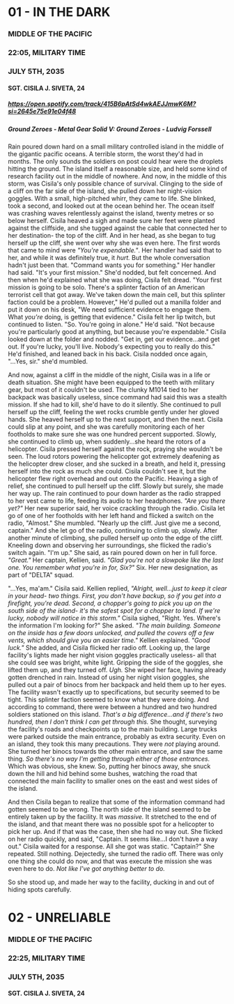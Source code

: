 # 01 - IN THE DARK
### MIDDLE OF THE PACIFIC
### 22:05, MILITARY TIME
### JULY 5TH, 2035
#### SGT. CISILA J. SIVETA, 24
##### https://open.spotify.com/track/415B6pAtSd4wkAEJJmwK6M?si=2645e75e91e04f48
##### Ground Zeroes - Metal Gear Solid V: Ground Zeroes - Ludvig Forssell


Rain poured down hard on a small military controlled island in the middle of the gigantic pacific oceans. A terrible storm, the worst they'd had in months. The only sounds the soldiers on post could hear were the droplets hitting the ground. The island itself a reasonable size, and held some kind of research facility out in the middle of nowhere. And now, in the middle of this storm, was Cisila's only possible chance of survival. Clinging to the side of a cliff on the far side of the island, she pulled down her night-vision goggles. With a small, high-pitched whirr, they came to life. She blinked, took a second, and looked out at the ocean behind her. The ocean itself was crashing waves relentlessly against the island, twenty metres or so below herself. Cisila heaved a sigh and made sure her feet were planted against the cliffside, and she tugged against the cable that connected her to her destination- the top of the cliff. And in her head, as she began to tug herself up the cliff, she went over why she was even here. The first words that came to mind were *"You're expendable."*. Her handler had said that to her, and while it was definitely true, it *hurt.* But the whole conversation hadn't just been that. "Command wants you for something." Her handler had said. "It's your first mission." She'd nodded, but felt concerned. And then when he'd explained what she was doing, Cisila felt dread. "Your first mission is going to be solo. There's a splinter faction of an American terrorist cell that got away. We've taken down the main cell, but this splinter faction could be a problem. However," He'd pulled out a manilla folder and put it down on his desk, "We need sufficient evidence to engage them. What *you're* doing, is getting that evidence." Cisila felt her lip twitch, but continued to listen. "So. You're going in alone." He'd said. "Not because you're particularly good at anything, but because you're expendable." Cisila looked down at the folder and nodded. "Get in, get our evidence...and get out. If you're lucky, you'll live. Nobody's expecting you to really do this." He'd finished, and leaned back in his back. Cisila nodded once again, "...Yes, sir." she'd mumbled.

And now, against a cliff in the middle of the night, Cisila was in a life or death situation. She might have been equipped to the teeth with military gear, but most of it couldn't be used. The clunky M1014 tied to her backpack was basically useless, since command had said this was a stealth mission. If she had to kill, she'd have to do it silently. She continued to pull herself up the cliff, feeling the wet rocks crumble gently under her gloved hands. She heaved herself up to the next support, and then the next. Cisila could slip at any point, and she was carefully monitoring each of her footholds to make sure she was one hundred percent supported. Slowly, she continued to climb up, when suddenly...she heard the rotors of a helicopter. Cisila pressed herself against the rock, praying she wouldn't be seen. The loud rotors powering the helicopter got extremely deafening as the helicopter drew closer, and she sucked in a breath, and held it, pressing herself into the rock as much she could. Cisila couldn't see it, but the helicopter flew right overhead and out onto the Pacific. Heaving a sigh of relief, she continued to pull herself up the cliff. Slowly but surely, she made her way up. The rain continued to pour down harder as the radio strapped to her vest came to life, feeding its audio to her headphones. *"Are you there yet?"* Her new superior said, her voice crackling through the radio. Cisila let go of one of her footholds with her left hand and flicked a switch on the radio, "Almost." She mumbled. "Nearly up the cliff. Just give me a second, captain." And she let go of the radio, continuing to climb up, slowly. After another minute of climbing, she pulled herself up onto the edge of the cliff. Kneeling down and observing her surroundings, she flicked the radio's switch again. "I'm up." She said, as rain poured down on her in full force. *"Great."* Her captain, Kellien, said. *"Glad you're not a slowpoke like the last one. You remember what you're in for, Six?"* Six. Her new designation, as part of "DELTA" squad. 

"...Yes, ma'am." Cisila said. Kellien replied, *"Alright, well...just to keep it clear in your head- two things. First, you don't have backup, so if you get into a firefight, you're dead. Second, a chopper's going to pick you up on the south side of the island- it's the safest spot for a chopper to land. If we're lucky, nobody will notice in this storm."* Cisila sighed, "Right. Yes. Where's the information I'm looking for?" She asked. *"The main building. Someone on the inside has a few doors unlocked, and pulled the covers off a few vents, which should give you an easier time."* Kellien explained. *"Good luck."* She added, and Cisila flicked her radio off. Looking up, the large facility's lights made her night vision goggles practically useless- all that she could see was bright, white light. Gripping the side of the goggles, she lifted them up, and they turned off. *Ugh.* She wiped her face, having already gotten drenched in rain. Instead of using her night vision goggles, she pulled out a pair of binocs from her backpack and held them up to her eyes. The facility wasn't exactly up to specifications, but security seemed to be tight. This splinter faction seemed to know what they were doing. And according to command, there were between a hundred and two hundred soldiers stationed on this island. *That's a big difference...and if there's two hundred, then I don't think I can get through this.*  She thought, surveying the facility's roads and checkpoints up to the main building. Large trucks were parked outside the main entrance, probably as extra security. Even on an island, they took this many precautions. They were *not* playing around. She turned her binocs towards the other main entrance, and saw the same thing. *So there's no way I'm getting through either of those entrances.* Which was obvious, she knew. So, putting her binocs away, she snuck down the hill and hid behind some bushes, watching the road that connected the main facility to smaller ones on the east and west sides of the island. 

And then Cisila began to realize that some of the information command had gotten seemed to be wrong. The north side of the island seemed to be entirely taken up by the facility. It was *massive.* It stretched to the end of the island, and that meant there was no possible spot for a helicopter to pick her up. And if that was the case, then she had no way out. She flicked on her radio quickly, and said, "Captain. It seems like...I don't have a way out." Cisila waited for a response. All she got was static. "Captain?" She repeated. Still nothing. Dejectedly, she turned the radio off. There was only one thing she could do now, and that was execute the mission she was even here to do. *Not like I've got anything better to do.*

So she stood up, and made her way to the facility, ducking in and out of hiding spots carefully.

# 02 - UNRELIABLE
### MIDDLE OF THE PACIFIC
### 22:25, MILITARY TIME
### JULY 5TH, 2035
#### SGT. CISILA J. SIVETA, 24

